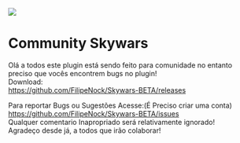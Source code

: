 ![](https://i.imgur.com/zmw4vJ5.png)

#       Community Skywars

Olá a todos este plugin está sendo feito para comunidade
no entanto preciso que vocês encontrem bugs no plugin!
<br/>
Download:<br/>
https://github.com/FilipeNock/Skywars-BETA/releases

Para reportar Bugs ou Sugestões Acesse:(É Preciso criar uma conta)<br/>
https://github.com/FilipeNock/Skywars-BETA/issues
<br/>
Qualquer comentario Inapropriado será relativamente ignorado!
<br/>
Agradeço desde já, a todos que irão colaborar!
